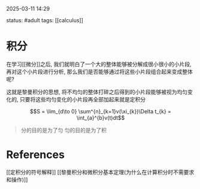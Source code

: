 2025-03-11    14:29

status: #adult 
tags: [[calculus]]


# 积分

在学习[[微分]]之后, 我们就明白了一个大的整体能够被分解成很小很小的小片段, 再对这个小片段进行分析, 那么我们是否能够通过将这些小片段组合起来变成整体呢?

这就是黎曼积分的思想, 将不均匀的整体打碎之后得到的小片段能够被视为均匀变化的, 只要将这些均匀变化的小片段再全部加起来就是定积分

$$S = \lim_{d\to 0} \sum^{n}_{k=1}v(\xi_{k})\Delta t_{k} = \int_{a}^{b}v(t)dt$$
>分的目的是为了匀
>匀的目的是为了积


# References

[[定积分的符号解释]]
[[黎曼积分和微积分基本定理(为什么在计算积分时不需要求和操作)]]